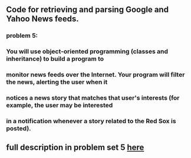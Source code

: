 ## Code for retrieving and parsing Google and Yahoo News feeds. 

### problem 5: 
### You will use object-oriented programming (classes and inheritance) to build a program to
### monitor news feeds over the Internet. Your program will filter the news, alerting the user when it
### notices a news story that matches that user's interests (for example, the user may be interested
### in a notification whenever a story related to the Red Sox is posted).

## full description in problem set 5 [here](https://ocw.mit.edu/courses/6-0001-introduction-to-computer-science-and-programming-in-python-fall-2016/pages/assignments/)

